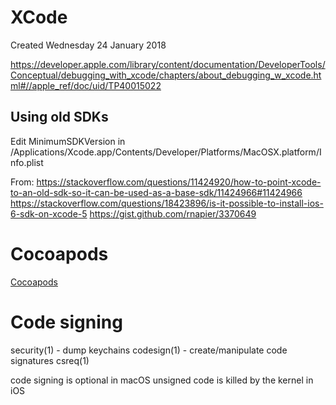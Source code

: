 # XCode
Created Wednesday 24 January 2018

<https://developer.apple.com/library/content/documentation/DeveloperTools/Conceptual/debugging_with_xcode/chapters/about_debugging_w_xcode.html#//apple_ref/doc/uid/TP40015022>

Using old SDKs
--------------

Edit MinimumSDKVersion in
/Applications/Xcode.app/Contents/Developer/Platforms/MacOSX.platform/Info.plist

From:
<https://stackoverflow.com/questions/11424920/how-to-point-xcode-to-an-old-sdk-so-it-can-be-used-as-a-base-sdk/11424966#11424966>
<https://stackoverflow.com/questions/18423896/is-it-possible-to-install-ios-6-sdk-on-xcode-5>
<https://gist.github.com/rnapier/3370649>



# Cocoapods
[Cocoapods](https://cocoapods.org/)



# Code signing
security(1) - dump keychains
codesign(1) - create/manipulate code signatures
csreq(1)

code signing is optional in macOS
unsigned code is killed by the kernel in iOS

